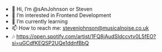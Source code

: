 - 👋 Hi, I’m @sAnJohnson or Steven 
- 👀 I’m interested in Frontend Development
- 🌱 I’m currently learning 
- 📫 How to reach me: stevenjohnson@musicalnoise.co.uk
- 🎶 https://open.spotify.com/artist/1FQ8jAudSIdccvtv0L5fEO?si=uGCdfKEQSP2UQe1ddnfBbQ

<!---
sAnJohnson/sAnJohnson is a ✨ special ✨ repository because its `README.md` (this file) appears on your GitHub profile.
You can click the Preview link to take a look at your changes.
--->
